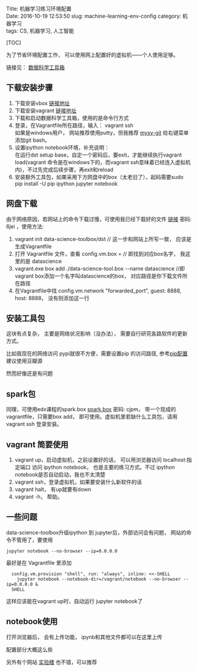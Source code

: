 Title: 机器学习练习环境配置    
Date: 2016-10-19 12:53:50
slug: machine-learning-env-config
category: 机器学习   
tags: CS, 机器学习, 人工智能  

[TOC]

为了节省环境配置工作， 可以使用网上配置好的虚拟机——个人使用足够。

链接见： [数据科学工具箱](http://datasciencetoolbox.org/#local)

## 下载安装步骤

1. 下载安装vbox [链接地址](https://www.virtualbox.org/wiki/Downloads)
2. 下载安装vagrant [链接地址](http://www.vagrantup.com/downloads.html)
3. 下载和启动数据科学工具箱，使用的是命令行方式 
4. 登录，在Vagrantfile所在路径，输入： vagrant ssh    
    如果是windows用户， 网站推荐使用putty，但我推荐 [mysy-git](https://git-for-windows.github.io/) 给右键菜单添加git bash。
5. 设置ipython notebook环境，补充说明：  
    在运行dst setup base，自定一个密码后，要exit，才能继续执行vagrant load(vagrant 命令是在windows下的，而vagrant ssh意味着已经连入虚拟机内)，不过先完成后续步骤，再exit和reload
6. 安装额外工具包，如果采用下方网盘中的box（太老旧了），起码需要sudo pip install -U pip ipython jupyter notebook

## 网盘下载

由于网络原因，若网站上的命令下载过慢，可使用我已经下载好的文件 [链接](http://pan.baidu.com/s/1pLjKNpx) 密码: 6jei ，使用方法:
  
1. vagrant init data-science-toolbox/dst // 这一步和网站上所写一致， 应该是生成Vagrantfile
2. 打开 Vagrantfile 文件，查看 config.vm.box = // 即找到对应box名字， 我这里的是 datascience
3. vagrant.exe box add ./data-science-tool.box --name datascience //即vagrant box添加一个名字叫datascience的box， 对应路径是你下载文件所在路径
4. 在Vagrantfile中找 config.vm.network "forwarded_port", guest: 8888, host: 8888， 没有则添加这一行

## 安装工具包

这块有点复杂， 主要是网络状况影响（没办法）， 需要自行研究各路软件的更新方式。

比如我现在的网络访问 pypi就很不方便，需要设置pip 的访问路径, 参考[pip配置](http://blog.csdn.net/langb2014/article/details/52413834) 建议使用豆瓣源

然而好像还是有问题

## spark包

同理，可使用edx课程的spark.box [spark.box](http://pan.baidu.com/s/1o77Tiki) 密码: cjpm， 带一个现成的vagrantfile，只需要box add， 即可使用。虚拟机里若缺什么工具包，请用vagrant ssh 登录安装。

## vagrant 简要使用

1. vagrant up，启动虚拟机，之前设置好的话， 可以用浏览器访问 localhost:指定端口 访问 ipython notebook， 也是主要的练习方式。不过 ipython notebook是否自动启动，我也不太清楚
2. vagrant ssh，登录虚拟机，如果要安装什么新软件的话
3. vagrant halt， 有up就要有down
4. vagrant -h， 帮助。

## 一些问题

data-science-toolbox升级ipython 到 jupyter后，外部访问会有问题， 网站的命令不管用了，要使用

    jupyter notebook --no-browser --ip=0.0.0.0

最好是在 Vagrantfile 里添加 

      config.vm.provision "shell", run: "always", inline: <<-SHELL
        jupyter notebook --notebook-dir=/vagrant/notebook --no-browser --ip=0.0.0.0 &
      SHELL

这样应该能在vagrant up时，自动运行 jupyter notebook了

## notebook使用

打开浏览器后， 会有上传功能， ipynb和其他文件都可以在这里上传

配置部分大概这么些

另外有个网站 [实验楼](https://www.shiyanlou.com/) 也不错，可以推荐
    
